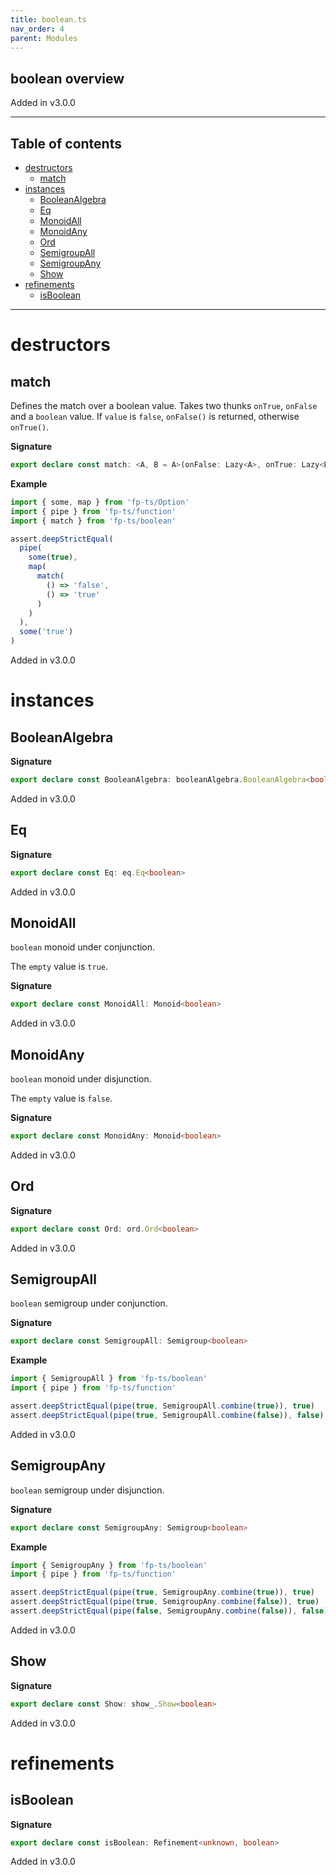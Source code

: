 ```yaml
---
title: boolean.ts
nav_order: 4
parent: Modules
---
```


## boolean overview

Added in v3.0.0

---

<h2 class="text-delta">Table of contents</h2>

- [destructors](#destructors)
  - [match](#match)
- [instances](#instances)
  - [BooleanAlgebra](#booleanalgebra)
  - [Eq](#eq)
  - [MonoidAll](#monoidall)
  - [MonoidAny](#monoidany)
  - [Ord](#ord)
  - [SemigroupAll](#semigroupall)
  - [SemigroupAny](#semigroupany)
  - [Show](#show)
- [refinements](#refinements)
  - [isBoolean](#isboolean)

---

# destructors

## match

Defines the match over a boolean value.
Takes two thunks `onTrue`, `onFalse` and a `boolean` value.
If `value` is `false`, `onFalse()` is returned, otherwise `onTrue()`.

**Signature**

```ts
export declare const match: <A, B = A>(onFalse: Lazy<A>, onTrue: Lazy<B>) => (value: boolean) => A | B
```

**Example**

```ts
import { some, map } from 'fp-ts/Option'
import { pipe } from 'fp-ts/function'
import { match } from 'fp-ts/boolean'

assert.deepStrictEqual(
  pipe(
    some(true),
    map(
      match(
        () => 'false',
        () => 'true'
      )
    )
  ),
  some('true')
)
```

Added in v3.0.0

# instances

## BooleanAlgebra

**Signature**

```ts
export declare const BooleanAlgebra: booleanAlgebra.BooleanAlgebra<boolean>
```

Added in v3.0.0

## Eq

**Signature**

```ts
export declare const Eq: eq.Eq<boolean>
```

Added in v3.0.0

## MonoidAll

`boolean` monoid under conjunction.

The `empty` value is `true`.

**Signature**

```ts
export declare const MonoidAll: Monoid<boolean>
```

Added in v3.0.0

## MonoidAny

`boolean` monoid under disjunction.

The `empty` value is `false`.

**Signature**

```ts
export declare const MonoidAny: Monoid<boolean>
```

Added in v3.0.0

## Ord

**Signature**

```ts
export declare const Ord: ord.Ord<boolean>
```

Added in v3.0.0

## SemigroupAll

`boolean` semigroup under conjunction.

**Signature**

```ts
export declare const SemigroupAll: Semigroup<boolean>
```

**Example**

```ts
import { SemigroupAll } from 'fp-ts/boolean'
import { pipe } from 'fp-ts/function'

assert.deepStrictEqual(pipe(true, SemigroupAll.combine(true)), true)
assert.deepStrictEqual(pipe(true, SemigroupAll.combine(false)), false)
```

Added in v3.0.0

## SemigroupAny

`boolean` semigroup under disjunction.

**Signature**

```ts
export declare const SemigroupAny: Semigroup<boolean>
```

**Example**

```ts
import { SemigroupAny } from 'fp-ts/boolean'
import { pipe } from 'fp-ts/function'

assert.deepStrictEqual(pipe(true, SemigroupAny.combine(true)), true)
assert.deepStrictEqual(pipe(true, SemigroupAny.combine(false)), true)
assert.deepStrictEqual(pipe(false, SemigroupAny.combine(false)), false)
```

Added in v3.0.0

## Show

**Signature**

```ts
export declare const Show: show_.Show<boolean>
```

Added in v3.0.0

# refinements

## isBoolean

**Signature**

```ts
export declare const isBoolean: Refinement<unknown, boolean>
```

Added in v3.0.0
